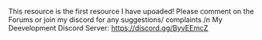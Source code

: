 This resource is the first resource I have upoaded! Please comment on the Forums or join my discord for any suggestions/ complaints /n
My Deevelopment Discord Server: https://discord.gg/ByvEEmcZ
